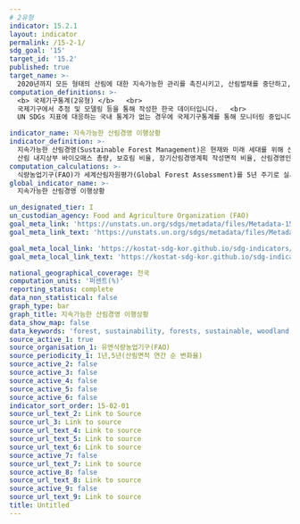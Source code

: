 ```yaml
---
# 2유형 
indicator: 15.2.1
layout: indicator
permalink: /15-2-1/
sdg_goal: '15'
target_id: '15.2'
published: true
target_name: >-
  2020년까지 모든 형태의 산림에 대한 지속가능한 관리를 촉진시키고, 산림벌채를 중단하고, 황폐화된 산림을 복원하고 전 세계적으로 조림과 재식림을 대폭 확대
computation_definitions: >-
  <b> 국제기구통계(2유형) </b>   <br>
  국제기구에서 추정 및 모델링 등을 통해 작성한 한국 데이터입니다.   <br>
  UN SDGs 지표에 대응하는 국내 통계가 없는 경우에 국제기구통계를 통해 모니터링 중입니다. 

indicator_name: 지속가능한 산림경영 이행상황
indicator_definition: >-
  지속가능한 산림경영(Sustainable Forest Management)은 현재와 미래 세대를 위해 산림의 경제적, 사회적, 환경적 가치를 유지하고 강화하는 것으로, 산림 면적 연간 순 변화율, 
  산림 내지상부 바이오매스 총량, 보호림 비율, 장기산림경영계획 작성면적 비율, 산림경영인증 면적 등 5개 지표 상황을 점검
computation_calculations: >-
  식량농업기구(FAO)가 세계산림자원평가(Global Forest Assessment)를 5년 주기로 실시하며 이 과정에서 국가별 컨설팅 실시 
global_indicator_name: >-
  지속가능한 산림경영 이행상황

un_designated_tier: I
un_custodian_agency: Food and Agriculture Organization (FAO)
goal_meta_link: 'https://unstats.un.org/sdgs/metadata/files/Metadata-15-02-01.pdf'
goal_meta_link_text: 'https://unstats.un.org/sdgs/metadata/files/Metadata-15-02-01.pdf'

goal_meta_local_link: 'https://kostat-sdg-kor.github.io/sdg-indicators/public/data/Metadata-15-02-01_KOR.pdf'
goal_meta_local_link_text: 'https://kostat-sdg-kor.github.io/sdg-indicators/public/data/Metadata-15-02-01_KOR.pdf'

national_geographical_coverage: 전국
computation_units: '퍼센트(%)'
reporting_status: complete
data_non_statistical: false
graph_type: bar
graph_title: 지속가능한 산림경영 이행상황
data_show_map: false
data_keywords: 'forest, sustainability, forests, sustainable, woodland'
source_active_1: true
source_organisation_1: 유엔식량농업기구(FAO)
source_periodicity_1: 1년,5년(산림면적 연간 순 변화율)
source_active_2: false
source_active_3: false
source_active_4: false
source_active_5: false
source_active_6: false
indicator_sort_order: 15-02-01
source_url_text_2: Link to Source
source_url_3: Link to source
source_url_text_4: Link to source
source_url_text_5: Link to source
source_url_text_6: Link to source
source_active_7: false
source_url_text_7: Link to source
source_active_8: false
source_url_text_8: Link to source
source_active_9: false
source_url_text_9: Link to source
title: Untitled
---
```

